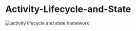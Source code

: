 # Activity-Lifecycle-and-State

![activity lifecycle and state homework](https://user-images.githubusercontent.com/81640447/146022756-e9018c45-e269-403e-9995-d4ee9de4722a.gif)
